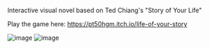 Interactive visual novel based on Ted Chiang's "Story of Your Life"

Play the game here: https://pt50hgm.itch.io/life-of-your-story

![image](https://github.com/user-attachments/assets/b369c96d-0edb-4701-b760-d3d4e311b351)
![image](https://github.com/user-attachments/assets/ea0b193c-f747-4eb5-aa0c-ebbce9f5784a)
